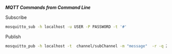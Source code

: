 ***MQTT Commands from Command Line***

Subscribe
```bash
mosquitto_sub -h localhost -u USER -P PASSWORD -t '#'
```

Publish
```bash
mosquitto_pub -h localhost -t  channel/subChannel -m "message"  -r -q 2 -u "username" -P "password"
```
